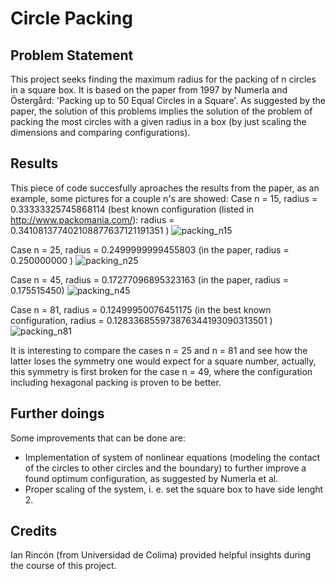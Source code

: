 # Circle Packing

## Problem Statement
This project seeks finding the maximum radius for the packing of n circles in a square box. It is based on the paper from 1997 by Numerla and Östergård: 'Packing up to 50 Equal Circles in a Square'.
As suggested by the paper, the solution of this problems implies the solution of the problem of packing the most circles with a given radius in a box (by just scaling the dimensions and comparing configurations).

## Results
This piece of code succesfully aproaches the results from the paper, as an example, some pictures for a couple n's are showed:
Case n = 15, radius = 0.33333325745868114 (best known configuration (listed in http://www.packomania.com/): radius = 0.341081377402108877637121191351 )
![packing_n15](https://github.com/user-attachments/assets/7254f60c-096b-4006-97cc-4f5e3e7096c7)

Case n = 25, radius = 0.2499999999455803 (in the paper, radius =  0.250000000 ) 
![packing_n25](https://github.com/user-attachments/assets/979013d2-ae55-4928-9c28-a650d71bb9eb)

Case n = 45, radius = 0.17277096895323163 (in the paper, radius = 0.175515450)
![packing_n45](https://github.com/user-attachments/assets/ec8ae9c8-a717-4459-b6a7-addc7e93cbd8)

Case n = 81, radius = 0.12499950076451175 (in the best known configuration, radius = 0.128336855973876344193090313501 )
![packing_n81](https://github.com/user-attachments/assets/33dd954a-a944-4a55-9f13-6efc8efe8f09)

It is interesting to compare the cases n = 25 and n = 81 and see how the latter loses the symmetry one would expect for a square number, actually, this symmetry is first broken for the case n = 49, where the configuration including hexagonal packing is proven to be better.

## Further doings
Some improvements that can be done are:
 - Implementation of system of nonlinear equations (modeling the contact of the circles to other circles and the boundary) to further improve a found optimum configuration, as suggested by Numerla et al.
 - Proper scaling of the system, i. e. set the square box to have side lenght 2.

## Credits
Ian Rincón (from Universidad de Colima) provided helpful insights during the course of this project.
